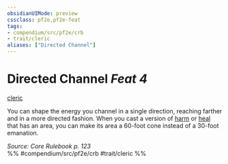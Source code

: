 ```yaml
---
obsidianUIMode: preview
cssclass: pf2e,pf2e-feat
tags:
- compendium/src/pf2e/crb
- trait/cleric
aliases: ["Directed Channel"]
---
```

# Directed Channel  *Feat 4*  
[cleric](/rules/traits/cleric.md)  


You can shape the energy you channel in a single direction, reaching farther and in a more directed fashion. When you cast a version of [harm](/compendium/spells/harm.md) or [heal](/compendium/spells/heal.md) that has an area, you can make its area a 60-foot cone instead of a 30-foot emanation.

*Source: Core Rulebook p. 123*  
%% #compendium/src/pf2e/crb #trait/cleric %%
